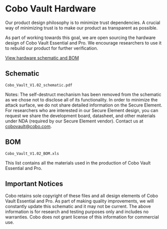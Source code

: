 # Cobo Vault Hardware
Our product design philosophy is to minimize trust dependencies. A crucial way of minimizing trust is to make our product as transparent as possible.

As part of working towards this goal, we are open sourcing the hardware design of Cobo Vault Essential and Pro. We encourage researchers to use it to rebuild our product for further verification.

[View hardware schematic and BOM](https://github.com/CoboVault/cobo-vault-docs/tree/master/hardware)

## Schematic
`Cobo_Vault_V1.02_schematic.pdf`

Notes:
The self-destruct mechanism has been removed from the schematic as we chose not to disclose all of its functionality.
In order to minimize the attack surface, we do not share detailed information on the Secure Element. For researchers who are interested in our Secure Element design, you can request we share the development board, datasheet, and other materials under NDA (required by our Secure Element vendor). Contact us at cobovault@cobo.com.


## BOM
`Cobo_Vault_V1.02_BOM.xls`

This list contains all the materials used in the production of Cobo Vault Essential and Pro. 

## Important Notices
Cobo retains sole copyright of these files and all design elements of Cobo Vault Essential and Pro. 
As part of making quality improvements, we will constantly update this schematic and it may not be current.
The above information is for research and testing purposes only and includes no warranties.
Cobo does not grant license of this information for commercial use.